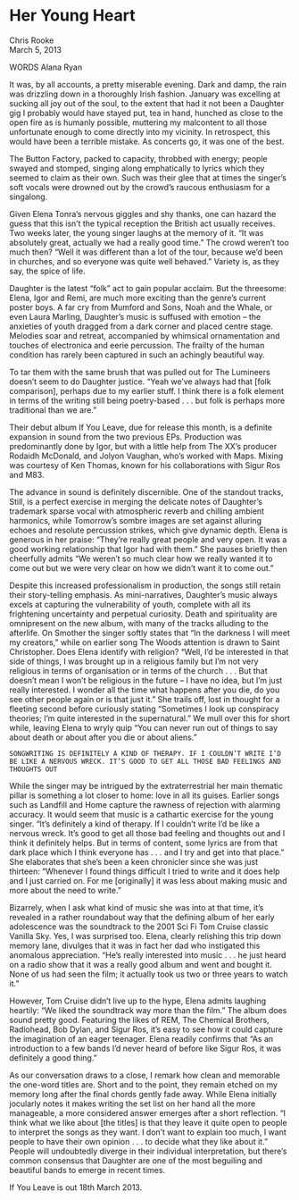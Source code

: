# Her Young Heart

Chris Rooke \
March 5, 2013

WORDS Alana Ryan

It was, by all accounts, a pretty miserable evening. Dark and damp, the rain was drizzling down in a thoroughly Irish fashion. January was excelling at sucking all joy out of the soul, to the extent that had it not been a Daughter gig I probably would have stayed put, tea in hand, hunched as close to the open fire as is humanly possible, muttering my malcontent to all those unfortunate enough to come directly into my vicinity. In retrospect, this would have been a terrible mistake. As concerts go, it was one of the best.

The Button Factory, packed to capacity, throbbed with energy; people swayed and stomped, singing along emphatically to lyrics which they seemed to claim as their own. Such was their glee that at times the singer’s soft vocals were drowned out by the crowd’s raucous enthusiasm for a singalong.

Given Elena Tonra’s nervous giggles and shy thanks, one can hazard the guess that this isn’t the typical reception the British act usually receives. Two weeks later, the young singer laughs at the memory of it. “It was absolutely great, actually we had a really good time.” The crowd weren’t too much then? “Well it was different than a lot of the tour, because we’d been in churches, and so everyone was quite well behaved.” Variety is, as they say, the spice of life.

Daughter is the latest “folk” act to gain popular acclaim. But the threesome: Elena, Igor and Remi, are much more exciting than the genre’s current poster boys. A far cry from Mumford and Sons, Noah and the Whale, or even Laura Marling, Daughter’s music is suffused with emotion – the anxieties of youth dragged from a dark corner and placed centre stage. Melodies soar and retreat, accompanied by whimsical ornamentation and touches of electronica and eerie percussion. The frailty of the human condition has rarely been captured in such an achingly beautiful way.

To tar them with the same brush that was pulled out for The Lumineers doesn’t seem to do Daughter justice. “Yeah we’ve always had that [folk comparison], perhaps due to my earlier stuff. I think there is a folk element in terms of the writing still being poetry-based . . . but folk is perhaps more traditional than we are.”

Their debut album If You Leave, due for release this month, is a definite expansion in sound from the two previous EPs. Production was predominantly done by Igor, but with a little help from The XX’s producer Rodaidh McDonald, and Jolyon Vaughan, who’s worked with Maps. Mixing was courtesy of Ken Thomas, known for his collaborations with Sigur Ros and M83.

The advance in sound is definitely discernible. One of the standout tracks, Still, is a perfect exercise in merging the delicate notes of Daughter’s trademark sparse vocal with atmospheric reverb and chilling ambient harmonics, while Tomorrow’s sombre images are set against alluring echoes and resolute percussion strikes, which give dynamic depth. Elena is generous in her praise: “They’re really great people and very open. It was a good working relationship that Igor had with them.” She pauses briefly then cheerfully admits “We weren’t so much clear how we really wanted it to come out but we were very clear on how we didn’t want it to come out.”

Despite this increased professionalism in production, the songs still retain their story-telling emphasis. As mini-narratives, Daughter’s music always excels at capturing the vulnerability of youth, complete with all its frightening uncertainty and perpetual curiosity. Death and spirituality are omnipresent on the new album, with many of the tracks alluding to the afterlife. On Smother the singer softly states that “In the darkness I will meet my creators,” while on earlier song The Woods attention is drawn to Saint Christopher. Does Elena identify with religion? “Well, I’d be interested in that side of things, I was brought up in a religious family but I’m not very religious in terms of organisation or in terms of the church . . . But that doesn’t mean I won’t be religious in the future – I have no idea, but I’m just really interested. I wonder all the time what happens after you die, do you see other people again or is that just it.” She trails off, lost in thought for a fleeting second before curiously stating “Sometimes I look up conspiracy theories; I’m quite interested in the supernatural.” We mull over this for short while, leaving Elena to wryly quip “You can never run out of things to say about death or about after you die or about aliens.”

    SONGWRITING IS DEFINITELY A KIND OF THERAPY. IF I COULDN’T WRITE I’D BE LIKE A NERVOUS WRECK. IT’S GOOD TO GET ALL THOSE BAD FEELINGS AND THOUGHTS OUT

While the singer may be intrigued by the extraterrestrial her main thematic pillar is something a lot closer to home: love in all its guises. Earlier songs such as Landfill and Home capture the rawness of rejection with alarming accuracy. It would seem that music is a cathartic exercise for the young singer. “It’s definitely a kind of therapy. If I couldn’t write I’d be like a nervous wreck. It’s good to get all those bad feeling and thoughts out and I think it definitely helps. But in terms of content, some lyrics are from that dark place which I think everyone has  . . . and I try and get into that place.” She elaborates that she’s been a keen chronicler since she was just thirteen: “Whenever I found things difficult I tried to write and it does help and I just carried on. For me [originally] it was less about making music and more about the need to write.”

Bizarrely, when I ask what kind of music she was into at that time, it’s revealed in a rather roundabout way that the defining album of her early adolescence was the soundtrack to the 2001 Sci Fi Tom Cruise classic Vanilla Sky. Yes, I was surprised too. Elena, clearly relishing this trip down memory lane, divulges that it was in fact her dad who instigated this anomalous appreciation. “He’s really interested into music . . . he just heard on a radio show that it was a really good album and went and bought it. None of us had seen the film; it actually took us two or three years to watch it.”

However, Tom Cruise didn’t live up to the hype, Elena admits laughing heartily: “We liked the soundtrack way more than the film.” The album does sound pretty good. Featuring the likes of REM, The Chemical Brothers, Radiohead, Bob Dylan, and Sigur Ros, it’s easy to see how it could capture the imagination of an eager teenager. Elena readily confirms that “As an introduction to a few bands I’d never heard of before like Sigur Ros, it was definitely a good thing.”

As our conversation draws to a close, I remark how clean and memorable the one-word titles are. Short and to the point, they remain etched on my memory long after the final chords gently fade away. While Elena initially jocularly notes it makes writing the set list on her hand all the more manageable, a more considered answer emerges after a short reflection. “I think what we like about [the titles] is that they leave it quite open to people to interpret the songs as they want. I don’t want to explain too much, I want people to have their own opinion . . . to decide what they like about it.” People will undoubtedly diverge in their individual interpretation, but there’s common consensus that Daughter are one of the most beguiling and beautiful bands to emerge in recent times.

If You Leave is out 18th March 2013. 
